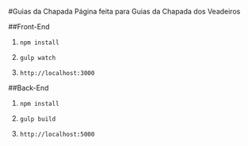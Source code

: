 #Guias da Chapada
Página feita para Guias da Chapada dos Veadeiros

##Front-End

1. `npm install`

2. `gulp watch`

3. `http://localhost:3000`

##Back-End

1. `npm install`

2. `gulp build`

3. `http://localhost:5000`